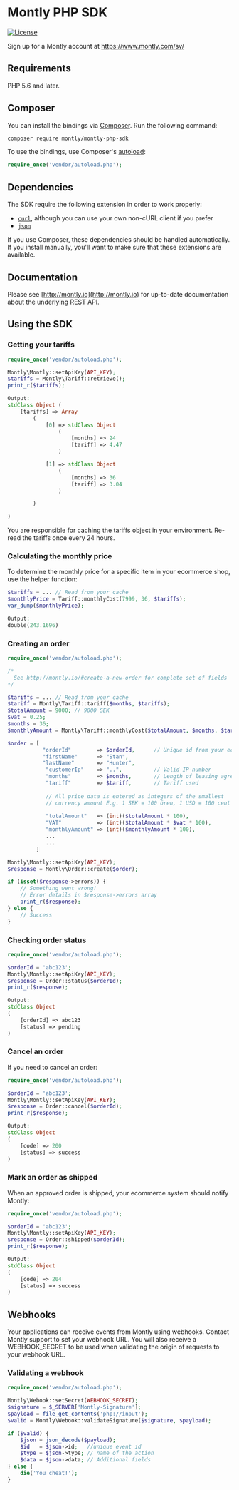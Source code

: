 # Montly PHP SDK

[![License](https://poser.pugx.org/montly/montly-php-sdk/license.svg)](https://packagist.org/packages/montly/montly-php-sdk)

Sign up for a Montly account at https://www.montly.com/sv/

## Requirements

PHP 5.6 and later.

## Composer

You can install the bindings via [Composer](http://getcomposer.org/). Run the following command:

```bash
composer require montly/montly-php-sdk
```

To use the bindings, use Composer's [autoload](https://getcomposer.org/doc/00-intro.md#autoloading):

```php
require_once('vendor/autoload.php');
```

## Dependencies

The SDK require the following extension in order to work properly:

- [`curl`](https://secure.php.net/manual/en/book.curl.php), although you can use your own non-cURL client if you prefer
- [`json`](https://secure.php.net/manual/en/book.json.php)

If you use Composer, these dependencies should be handled automatically. If you install manually, you'll want to make sure that these extensions are available.

## Documentation

Please see [http://montly.io](http://montly.io) for up-to-date documentation about the underlying REST API.

## Using the SDK

### Getting your tariffs


```php
require_once('vendor/autoload.php');

Montly\Montly::setApiKey(API_KEY);
$tariffs = Montly\Tariff::retrieve();
print_r($tariffs);

Output:
stdClass Object (
    [tariffs] => Array
        (
            [0] => stdClass Object
                (
                    [months] => 24
                    [tariff] => 4.47
                )

            [1] => stdClass Object
                (
                    [months] => 36
                    [tariff] => 3.04
                )

        )

)
```
You are responsible for caching the tariffs object in your environment. Re-read the tariffs once every 24 hours.

### Calculating the monthly price

To determine the monthly price for a specific item in your ecommerce shop, use the helper function:

```php
$tariffs = ... // Read from your cache
$monthlyPrice = Tariff::monthlyCost(7999, 36, $tariffs);
var_dump($monthlyPrice);

Output:
double(243.1696)
```

### Creating an order

```php
require_once('vendor/autoload.php');

/*
  See http://montly.io/#create-a-new-order for complete set of fields
*/

$tariffs = ... // Read from your cache
$tariff = Montly\Tariff::tariff($months, $tariffs);
$totalAmount = 9000; // 9000 SEK
$vat = 0.25;
$months = 36;
$monthlyAmount = Montly\Tariff::monthlyCost($totalAmount, $months, $tariffs);

$order = [ 
           "orderId"        => $orderId,      // Unique id from your ecommerce system
           "firstName"      => "Stan",
           "lastName"       => "Hunter",
            "customerIp"    => "..",          // Valid IP-number
            "months"        => $months,       // Length of leasing agreement
            "tariff"        => $tariff,       // Tariff used
            
            // All price data is entered as integers of the smallest
            // currency amount E.g. 1 SEK = 100 ören, 1 USD = 100 cent
            
            "totalAmount"   => (int)($totalAmount * 100),
            "VAT"           => (int)($totalAmount * $vat * 100),
            "monthlyAmount" => (int)($monthlyAmount * 100),
            ...
            ...
         ]

Montly\Montly::setApiKey(API_KEY);
$response = Montly\Order::create($order);

if (isset($response->errors)) {
    // Something went wrong!
    // Error details in $response->errors array
    print_r($response);
} else {
    // Success
}

```

### Checking order status

```php
require_once('vendor/autoload.php');

$orderId = 'abc123'; 
Montly\Montly::setApiKey(API_KEY);
$response = Order::status($orderId);
print_r($response);

Output:
stdClass Object
(
    [orderId] => abc123
    [status] => pending
)

```

### Cancel an order

If you need to cancel an order:

```php
require_once('vendor/autoload.php');

$orderId = 'abc123'; 
Montly\Montly::setApiKey(API_KEY);
$response = Order::cancel($orderId);
print_r($response);

Output:
stdClass Object
(
    [code] => 200
    [status] => success
)
```

### Mark an order as shipped

When an approved order is shipped, your ecommerce system should notify Montly:

```php
require_once('vendor/autoload.php');

$orderId = 'abc123'; 
Montly\Montly::setApiKey(API_KEY);
$response = Order::shipped($orderId);
print_r($response);

Output:
stdClass Object
(
    [code] => 204
    [status] => success
)

```

## Webhooks

Your applications can receive events from Montly using webhooks. Contact Montly support to set your webhook URL. You will also receive a WEBHOOK_SECRET to be used when validating the origin of requests to your webhook URL.

### Validating a webhook

```php
require_once('vendor/autoload.php');

Montly\Webook::setSecret(WEBHOOK_SECRET);
$signature = $_SERVER['Montly-Signature'];
$payload = file_get_contents('php://input');
$valid = Montly\Webook::validateSignature($signature, $payload);

if ($valid) {
	$json = json_decode($payload);
	$id   = $json->id;   //unique event id
	$type = $json->type; // name of the action
	$data = $json->data; // Additional fields
} else {
	die('You cheat!');
}

```